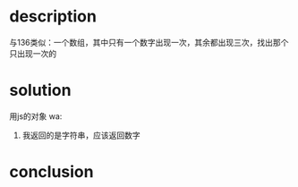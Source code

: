 # description

与136类似：一个数组，其中只有一个数字出现一次，其余都出现三次，找出那个只出现一次的

# solution

用js的对象
wa:
1. 我返回的是字符串，应该返回数字

# conclusion

